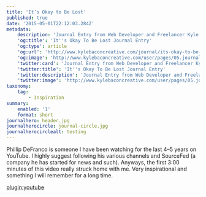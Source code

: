 ```yaml
---
title: 'It’s Okay to Be Lost'
published: true
date: '2015-05-01T22:12:03.284Z'
metadata:
    description: 'Journal Entry from Web Developer and Freelancer Kyle Bacon. It''s okay to be lost when everything seems to be hard.'
    'og:title': 'It''s Okay To Be Lost Journal Entry'
    'og:type': article
    'og:url': 'http://www.kylebaconcreative.com/journal/its-okay-to-be-lost'
    'og:image': 'http://www.kylebaconcreative.com/user/pages/05.journal/its-okay-to-be-lost/header.jpg'
    'twitter:card': 'Journal Entry from Web Developer and Freelancer Kyle Bacon. It''s okay to be lost when everything seems to be hard.'
    'twitter:title': 'It''s Okay To Be Lost Journal Entry'
    'twitter:description': 'Journal Entry from Web Developer and Freelancer Kyle Bacon. It''s okay to be lost when everything seems to be hard.'
    'twitter:image': 'http://www.kylebaconcreative.com/user/pages/05.journal/its-okay-to-be-lost/header.jpg'
taxonomy:
    tag:
        - Inspiration
summary:
    enabled: '1'
    format: short
journalhero: header.jpg
journalherocircle: journal-circle.jpg
journalherocirclealt: testing
---
```


Phillip DeFranco is someone I have been watching for the last 4–5 years on YouTube. I highly suggest following his various channels and SourceFed (a company he has started for news and such). Anyways, the first 3:00 minutes of this video really struck home with me. Very inspirational and something I will remember for a long time.

[plugin:youtube](https://www.youtube.com/watch?v=vNYJKUAuJ4U)